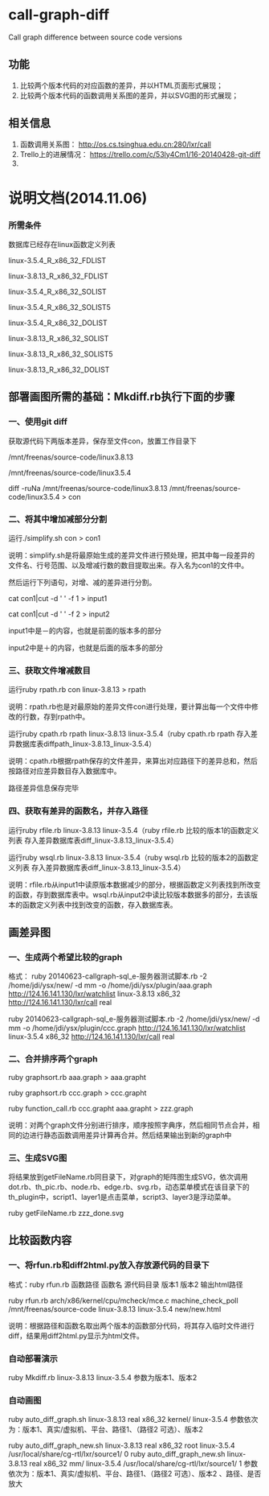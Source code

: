 call-graph-diff
===============

Call graph difference between source code versions

## 功能
 1. 比较两个版本代码的对应函数的差异，并以HTML页面形式展现；
 2. 比较两个版本代码的函数调用关系图的差异，并以SVG图的形式展现；
 
## 相关信息
 1. 函数调用关系图： http://os.cs.tsinghua.edu.cn:280/lxr/call
 2. Trello上的进展情况： https://trello.com/c/53ly4Cm1/16-20140428-git-diff
 3. 

# 说明文档(2014.11.06)
### 所需条件
数据库已经存在linux函数定义列表

linux-3.5.4_R_x86_32_FDLIST

linux-3.8.13_R_x86_32_FDLIST

linux-3.5.4_R_x86_32_SOLIST

linux-3.5.4_R_x86_32_SOLIST5

linux-3.5.4_R_x86_32_DOLIST

linux-3.8.13_R_x86_32_SOLIST

linux-3.8.13_R_x86_32_SOLIST5

linux-3.8.13_R_x86_32_DOLIST

## 部署画图所需的基础：Mkdiff.rb执行下面的步骤

### 一、使用git diff
获取源代码下两版本差异，保存至文件con，放置工作目录下

/mnt/freenas/source-code/linux3.8.13

/mnt/freenas/source-code/linux3.5.4

diff -ruNa /mnt/freenas/source-code/linux3.8.13 /mnt/freenas/source-code/linux3.5.4 > con

### 二、将其中增加减部分分割
运行./simplify.sh con > con1

说明：simplify.sh是将最原始生成的差异文件进行预处理，把其中每一段差异的文件名、行号范围、以及增减行数的数目提取出来。存入名为con1的文件中。

然后运行下列语句，对增、减的差异进行分割。

 cat con1|cut -d ' ' -f 1 > input1
 
 cat con1|cut -d ' ' -f 2 > input2
 
input1中是－的内容，也就是前面的版本多的部分

input2中是＋的内容，也就是后面的版本多的部分

### 三、获取文件增减数目
运行ruby rpath.rb  con linux-3.8.13 > rpath

说明：rpath.rb也是对最原始的差异文件con进行处理，要计算出每一个文件中修改的行数，存到rpath中。

运行ruby cpath.rb rpath linux-3.8.13 linux-3.5.4（ruby cpath.rb rpath 存入差异数据库表diffpath_linux-3.8.13_linux-3.5.4）

说明：cpath.rb根据rpath保存的文件差异，来算出对应路径下的差异总和，然后按路径对应差异数目存入数据库中。

路径差异信息保存完毕

### 四、获取有差异的函数名，并存入路径
运行ruby rfile.rb linux-3.8.13 linux-3.5.4（ruby rfile.rb 比较的版本1的函数定义列表 存入差异数据库表diff_linux-3.8.13_linux-3.5.4）

运行ruby wsql.rb linux-3.8.13 linux-3.5.4（ruby wsql.rb 比较的版本2的函数定义列表 存入差异数据库表diff_linux-3.8.13_linux-3.5.4）

说明：rfile.rb从input1中读原版本数据减少的部分，根据函数定义列表找到所改变的函数，存到数据库表中。wsql.rb从input2中读比较版本数据多的部分，去该版本的函数定义列表中找到改变的函数，存入数据库表。

## 画差异图

### 一、生成两个希望比较的graph
格式：
ruby 20140623-callgraph-sql_e-服务器测试脚本.rb -2 /home/jdi/ysx/new/ -d mm -o /home/jdi/ysx/plugin/aaa.graph http://124.16.141.130/lxr/watchlist linux-3.8.13 x86_32 http://124.16.141.130/lxr/call real

ruby 20140623-callgraph-sql_e-服务器测试脚本.rb -2 /home/jdi/ysx/new/ -d mm -o /home/jdi/ysx/plugin/ccc.graph http://124.16.141.130/lxr/watchlist linux-3.5.4 x86_32 http://124.16.141.130/lxr/call real

### 二、合并排序两个graph
ruby graphsort.rb aaa.graph > aaa.grapht

ruby graphsort.rb ccc.graph > ccc.grapht

ruby function_call.rb ccc.grapht aaa.grapht > zzz.graph

说明：对两个graph文件分别进行排序，顺序按照字典序，然后相同节点合并，相同的边进行静态函数调用差异计算再合并。然后结果输出到新的graph中

### 三、生成SVG图
将结果放到getFileName.rb同目录下，对graph的矩阵图生成SVG，依次调用dot.rb、th_pic.rb、node.rb、edge.rb、svg.rb，动态菜单模式在该目录下的th_plugin中，script1、layer1是点击菜单，script3、layer3是浮动菜单。

ruby getFileName.rb zzz_done.svg

## 比较函数内容

### 一、将rfun.rb和diff2html.py放入存放源代码的目录下
格式：ruby rfun.rb 函数路径 函数名 源代码目录 版本1 版本2 输出html路径

ruby rfun.rb arch/x86/kernel/cpu/mcheck/mce.c machine_check_poll /mnt/freenas/source-code linux-3.8.13 linux-3.5.4 new/new.html

说明：根据路径和函数名取出两个版本的函数部分代码，将其存入临时文件进行diff，结果用diff2html.py显示为html文件。

### 自动部署演示
ruby Mkdiff.rb linux-3.8.13 linux-3.5.4
参数为版本1、版本2
### 自动画图
ruby auto_diff_graph.sh  linux-3.8.13 real x86_32 kernel/ linux-3.5.4
参数依次为：版本1、真实/虚拟机、平台、路径1、（路径2 可选）、版本2 

ruby auto_diff_graph_new.sh  linux-3.8.13 real x86_32 root linux-3.5.4 /usr/local/share/cg-rtl/lxr/source1/ 0
ruby auto_diff_graph_new.sh  linux-3.8.13 real x86_32 mm/ linux-3.5.4 /usr/local/share/cg-rtl/lxr/source1/ 1
参数依次为：版本1、真实/虚拟机、平台、路径1、（路径2 可选）、版本2 、路径、是否放大
